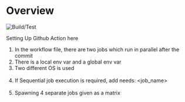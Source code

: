 # Overview

![Build/Test](https://github.com/DevopediaOrg/sboot-app/actions/workflows/build-and-test.yml/badge.svg)

Setting Up Github Action here
1) In the workflow file, there are two jobs which run in parallel after the commit
2) There is a local env var and a global env var
3) Two different OS is used
<br></br>
4) If Sequential job execution is required, add needs: <job_name>
   <br></br>
5) Spawning 4 separate jobs given as a matrix


